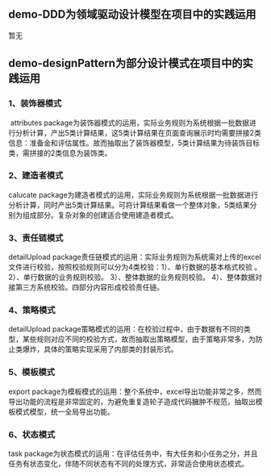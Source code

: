 ## demo-DDD为领域驱动设计模型在项目中的实践运用

暂无 

## demo-designPattern为部分设计模式在项目中的实践运用 

### 1、装饰器模式

​	attributes package为装饰器模式的运用，实际业务规则为系统根据一批数据进行分析计算，产出5类计算结果，这5类计算结果在页面查询展示时均需要拼接2类信息：准备金和评估属性。故而抽取出了装饰器模型，5类计算结果为待装饰目标类，需拼接的2类信息为装饰类。 

### 2、建造者模式

calucate package为建造者模式的运用，实际业务规则为系统根据一批数据进行分析计算，同时产出5类计算结果。可将计算结果看做一个整体对象，5类结果分别为组成部分。复杂对象的创建适合使用建造者模式。 

### 3、责任链模式

detailUpload package责任链模式的运用：实际业务规则为系统需对上传的excel文件进行校验，按照校验规则可以分为4类校验：1）、单行数据的基本格式校验 。2）、单行数据的业务规则校验。 3）、整体数据的业务规则校验。 4）、整体数据对接第三方系统校验。四部分内容形成校验责任链。

### 4、策略模式

detailUpload package策略模式的运用：在校验过程中，由于数据有不同的类型，某些规则对应不同的校验方式，故而抽取出策略模型，由于策略非常多，为防止类爆炸，具体的策略实现采用了内部类的封装形式。 

### 5、模板模式

export package为模板模式的运用：整个系统中，excel导出功能非常之多，然而导出功能的流程是非常固定的，为避免重复造轮子造成代码臃肿不规范，抽取出模板模式模型，统一全局导出功能。 

### 6、状态模式

task package为状态模式的运用：在评估任务中，有大任务和小任务之分，并且任务有状态变化，伴随不同状态有不同的处理方式，非常适合使用状态模式。